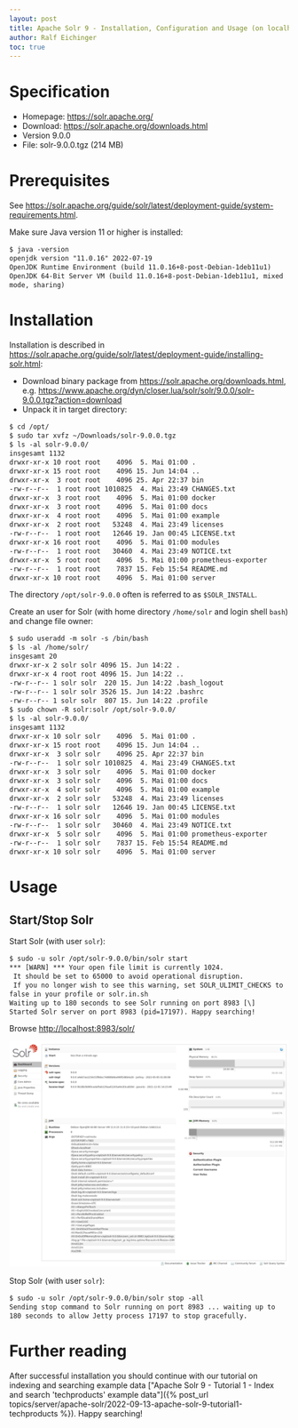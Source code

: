 ```yaml
---
layout: post
title: Apache Solr 9 - Installation, Configuration and Usage (on localhost)
author: Ralf Eichinger
toc: true
---
```


# Specification

* Homepage: <https://solr.apache.org/>
* Download: <https://solr.apache.org/downloads.html>
* Version 9.0.0
* File: solr-9.0.0.tgz (214 MB)

# Prerequisites

See <https://solr.apache.org/guide/solr/latest/deployment-guide/system-requirements.html>.

Make sure Java version 11 or higher is installed:

```
$ java -version
openjdk version "11.0.16" 2022-07-19
OpenJDK Runtime Environment (build 11.0.16+8-post-Debian-1deb11u1)
OpenJDK 64-Bit Server VM (build 11.0.16+8-post-Debian-1deb11u1, mixed mode, sharing)
```

# Installation

Installation is described in <https://solr.apache.org/guide/solr/latest/deployment-guide/installing-solr.html>:

* Download binary package from <https://solr.apache.org/downloads.html>, e.g. <https://www.apache.org/dyn/closer.lua/solr/solr/9.0.0/solr-9.0.0.tgz?action=download>
* Unpack it in target directory:

```
$ cd /opt/
$ sudo tar xvfz ~/Downloads/solr-9.0.0.tgz
$ ls -al solr-9.0.0/
insgesamt 1132
drwxr-xr-x 10 root root    4096  5. Mai 01:00 .
drwxr-xr-x 15 root root    4096 15. Jun 14:04 ..
drwxr-xr-x  3 root root    4096 25. Apr 22:37 bin
-rw-r--r--  1 root root 1010825  4. Mai 23:49 CHANGES.txt
drwxr-xr-x  3 root root    4096  5. Mai 01:00 docker
drwxr-xr-x  3 root root    4096  5. Mai 01:00 docs
drwxr-xr-x  4 root root    4096  5. Mai 01:00 example
drwxr-xr-x  2 root root   53248  4. Mai 23:49 licenses
-rw-r--r--  1 root root   12646 19. Jan 00:45 LICENSE.txt
drwxr-xr-x 16 root root    4096  5. Mai 01:00 modules
-rw-r--r--  1 root root   30460  4. Mai 23:49 NOTICE.txt
drwxr-xr-x  5 root root    4096  5. Mai 01:00 prometheus-exporter
-rw-r--r--  1 root root    7837 15. Feb 15:54 README.md
drwxr-xr-x 10 root root    4096  5. Mai 01:00 server
```

The directory `/opt/solr-9.0.0` often is referred to as `$SOLR_INSTALL`.

Create an user for Solr (with home directory `/home/solr` and login shell `bash`) and change file owner:

```
$ sudo useradd -m solr -s /bin/bash
$ ls -al /home/solr/
insgesamt 20
drwxr-xr-x 2 solr solr 4096 15. Jun 14:22 .
drwxr-xr-x 4 root root 4096 15. Jun 14:22 ..
-rw-r--r-- 1 solr solr  220 15. Jun 14:22 .bash_logout
-rw-r--r-- 1 solr solr 3526 15. Jun 14:22 .bashrc
-rw-r--r-- 1 solr solr  807 15. Jun 14:22 .profile
$ sudo chown -R solr:solr /opt/solr-9.0.0/
$ ls -al solr-9.0.0/
insgesamt 1132
drwxr-xr-x 10 solr solr    4096  5. Mai 01:00 .
drwxr-xr-x 15 root root    4096 15. Jun 14:04 ..
drwxr-xr-x  3 solr solr    4096 25. Apr 22:37 bin
-rw-r--r--  1 solr solr 1010825  4. Mai 23:49 CHANGES.txt
drwxr-xr-x  3 solr solr    4096  5. Mai 01:00 docker
drwxr-xr-x  3 solr solr    4096  5. Mai 01:00 docs
drwxr-xr-x  4 solr solr    4096  5. Mai 01:00 example
drwxr-xr-x  2 solr solr   53248  4. Mai 23:49 licenses
-rw-r--r--  1 solr solr   12646 19. Jan 00:45 LICENSE.txt
drwxr-xr-x 16 solr solr    4096  5. Mai 01:00 modules
-rw-r--r--  1 solr solr   30460  4. Mai 23:49 NOTICE.txt
drwxr-xr-x  5 solr solr    4096  5. Mai 01:00 prometheus-exporter
-rw-r--r--  1 solr solr    7837 15. Feb 15:54 README.md
drwxr-xr-x 10 solr solr    4096  5. Mai 01:00 server
```

# Usage

## Start/Stop Solr

Start Solr (with user `solr`):

```
$ sudo -u solr /opt/solr-9.0.0/bin/solr start
*** [WARN] *** Your open file limit is currently 1024.  
 It should be set to 65000 to avoid operational disruption. 
 If you no longer wish to see this warning, set SOLR_ULIMIT_CHECKS to false in your profile or solr.in.sh
Waiting up to 180 seconds to see Solr running on port 8983 [\]  
Started Solr server on port 8983 (pid=17197). Happy searching!
```

Browse <http://localhost:8983/solr/>

![start screen solr](/assets/topics/server/apache-solr/Apache_Solr_Admin-9.0.0.png)

Stop Solr (with user `solr`):

```
$ sudo -u solr /opt/solr-9.0.0/bin/solr stop -all
Sending stop command to Solr running on port 8983 ... waiting up to 180 seconds to allow Jetty process 17197 to stop gracefully.
```

# Further reading

After successful installation you should continue with our tutorial on indexing and searching example data ["Apache Solr 9 - Tutorial 1 - Index and search 'techproducts' example data"]({% post_url topics/server/apache-solr/2022-09-13-apache-solr-9-tutorial1-techproducts %}). Happy searching!